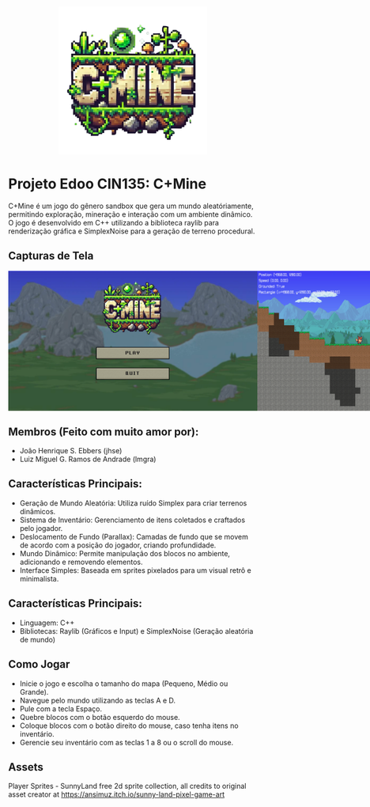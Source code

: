 <p align="center">
  <img src="release/sprites/logo.png" width="300" height="300" alt="C+Mine, nome do jogo">
</p>

# Projeto Edoo CIN135: C+Mine
C+Mine é um jogo do gênero sandbox que gera um mundo aleatóriamente, permitindo exploração, mineração e interação com um ambiente dinâmico. O jogo é desenvolvido em C++ utilizando a biblioteca raylib para renderização gráfica e SimplexNoise para a geração de terreno procedural.

## Capturas de Tela
<div style="display: flex; justify-content: space-around;">
  <img src="release/sprites/menupixel.png" alt="Imagem 1">
  <img src="release/sprites/capturacmine1.png" alt="Imagem 2" width="412">
  <img src="release/sprites/capturacmine3.png" alt="Imagem 3" width="412">
</div>

## Membros (Feito com muito amor por): 
* João Henrique S. Ebbers (jhse)
* Luiz Miguel G. Ramos de Andrade (lmgra)

## Características Principais:
* Geração de Mundo Aleatória: Utiliza ruído Simplex para criar terrenos dinâmicos.
* Sistema de Inventário: Gerenciamento de itens coletados e craftados pelo jogador.
* Deslocamento de Fundo (Parallax): Camadas de fundo que se movem de acordo com a posição do jogador, criando profundidade.
* Mundo Dinâmico: Permite manipulação dos blocos no ambiente, adicionando e removendo elementos.
* Interface Simples: Baseada em sprites pixelados para um visual retrô e minimalista.

## Características Principais:
* Linguagem: C++
* Bibliotecas: Raylib (Gráficos e Input) e SimplexNoise (Geração aleatória de mundo)

## Como Jogar
* Inicie o jogo e escolha o tamanho do mapa (Pequeno, Médio ou Grande).
* Navegue pelo mundo utilizando as teclas A e D.
* Pule com a tecla Espaço.
* Quebre blocos com o botão esquerdo do mouse.
* Coloque blocos com o botão direito do mouse, caso tenha itens no inventário.
* Gerencie seu inventário com as teclas 1 a 8 ou o scroll do mouse.

## Assets
Player Sprites - SunnyLand free 2d sprite collection, all credits to original asset creator at https://ansimuz.itch.io/sunny-land-pixel-game-art
